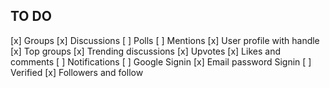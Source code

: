 ## TO DO

[x] Groups
[x] Discussions
[ ] Polls
[ ] Mentions
[x] User profile with handle
[x] Top groups
[x] Trending discussions
[x] Upvotes
[x] Likes and comments
[ ] Notifications
[ ] Google Signin
[x] Email password Signin
[ ] Verified
[x] Followers and follow
